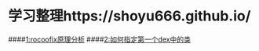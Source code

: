 # 学习整理https://shoyu666.github.io/
####<a href="https://github.com/shoyu666/shoyu666.github.io/blob/master/rocoofixAnalysis.md">1:rocoofix原理分析</a>
####<a href="https://github.com/shoyu666/shoyu666.github.io/blob/master/custom_dex.md">2:如何指定第一个dex中的类</a>

